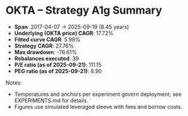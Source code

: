 # OKTA – Strategy A1g Summary

- **Span**: 2017-04-07 → 2025-09-19 (8.45 years)
- **Underlying (OKTA price) CAGR**: 17.72%
- **Fitted curve CAGR**: 5.98%
- **Strategy CAGR**: 27.76%
- **Max drawdown**: -76.61%
- **Rebalances executed**: 39
- **P/E ratio (as of 2025-09-21)**: 111.15
- **PEG ratio (as of 2025-09-21)**: 8.90

Notes:

- Temperatures and anchors per experiment govern deployment; see EXPERIMENTS.md for details.
- Figures use simulated leveraged sleeve with fees and borrow costs.

